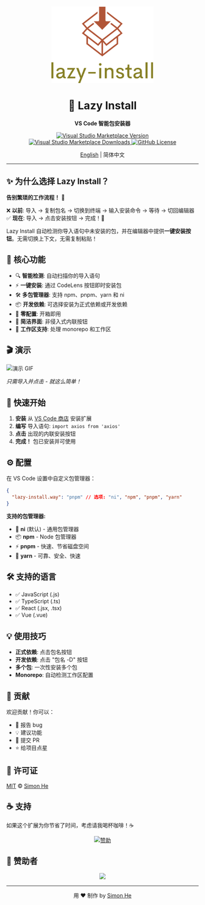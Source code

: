 <p align="center">
<img height="200" src="./assets/kv.png" alt="Lazy Install">
</p>

<h1 align="center">🚀 Lazy Install</h1>

<p align="center">
  <strong>VS Code 智能包安装器</strong>
</p>

<p align="center">
  <a href="https://marketplace.visualstudio.com/items?itemName=simonhe.lazy-install">
    <img src="https://img.shields.io/visual-studio-marketplace/v/simonhe.lazy-install.svg?style=flat-square&label=VS%20Code%20商店&logo=visual-studio-code" alt="Visual Studio Marketplace Version" />
  </a>
  <a href="https://marketplace.visualstudio.com/items?itemName=simonhe.lazy-install">
    <img src="https://img.shields.io/visual-studio-marketplace/d/simonhe.lazy-install.svg?style=flat-square" alt="Visual Studio Marketplace Downloads" />
  </a>
  <a href="https://github.com/Simon-He95/lazy-install">
    <img src="https://img.shields.io/github/license/Simon-He95/lazy-install.svg?style=flat-square" alt="GitHub License" />
  </a>
</p>

<p align="center"> <a href="./README.md">English</a> | 简体中文</p>

---

## ✨ 为什么选择 Lazy Install？

**告别繁琐的工作流程！** 🛑

❌ **以前**: 导入 → 复制包名 → 切换到终端 → 输入安装命令 → 等待 → 切回编辑器
✅ **现在**: 导入 → 点击安装按钮 → 完成！🎉

Lazy Install 自动检测你导入语句中未安装的包，并在编辑器中提供**一键安装按钮**。无需切换上下文，无需复制粘贴！

## 🎯 核心功能

- 🔍 **智能检测**: 自动扫描你的导入语句
- ⚡ **一键安装**: 通过 CodeLens 按钮即时安装包
- 🛠️ **多包管理器**: 支持 npm、pnpm、yarn 和 ni
- 📦 **开发依赖**: 可选择安装为正式依赖或开发依赖
- 🚀 **零配置**: 开箱即用
- 🎨 **简洁界面**: 非侵入式内联按钮
- 🔧 **工作区支持**: 处理 monorepo 和工作区

## 🎬 演示

![演示 GIF](./assets/demo.gif)

*只需导入并点击 - 就这么简单！*

## 🚀 快速开始

1. **安装** 从 [VS Code 商店](https://marketplace.visualstudio.com/items?itemName=simonhe.lazy-install) 安装扩展
2. **编写** 导入语句: `import axios from 'axios'`
3. **点击** 出现的内联安装按钮
4. **完成！** 包已安装并可使用

## ⚙️ 配置

在 VS Code 设置中自定义包管理器：

```json
{
  "lazy-install.way": "pnpm" // 选项: "ni", "npm", "pnpm", "yarn"
}
```

**支持的包管理器:**
- 🔧 **ni** (默认) - 通用包管理器
- 📦 **npm** - Node 包管理器
- ⚡ **pnpm** - 快速、节省磁盘空间
- 🧶 **yarn** - 可靠、安全、快速

## 🛠️ 支持的语言

- ✅ JavaScript (.js)
- ✅ TypeScript (.ts)
- ✅ React (.jsx, .tsx)
- ✅ Vue (.vue)

## 💡 使用技巧

- **正式依赖**: 点击包名按钮
- **开发依赖**: 点击 "包名 -D" 按钮
- **多个包**: 一次性安装多个包
- **Monorepo**: 自动检测工作区配置

## 🤝 贡献

欢迎贡献！你可以：

- 🐛 报告 bug
- 💡 建议功能
- 🔧 提交 PR
- ⭐ 给项目点星

## 📄 许可证

[MIT](./LICENSE) © [Simon He](https://github.com/Simon-He95)

## ☕ 支持

如果这个扩展为你节省了时间，考虑请我喝杯咖啡！☕

<p align="center">
  <a href="https://github.com/Simon-He95/sponsor">
    <img src="https://img.shields.io/badge/赞助-30363D?style=for-the-badge&logo=GitHub-Sponsors&logoColor=#EA4AAA" alt="赞助" />
  </a>
</p>

## 🙏 赞助者

<p align="center">
  <a href="https://cdn.jsdelivr.net/gh/Simon-He95/sponsor/sponsors.svg">
    <img src="https://cdn.jsdelivr.net/gh/Simon-He95/sponsor/sponsors.png"/>
  </a>
</p>

---

<p align="center">
  用 ❤️ 制作 by <a href="https://github.com/Simon-He95">Simon He</a>
</p>
